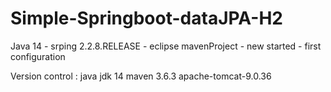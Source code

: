 # Simple-Springboot-dataJPA-H2
Java 14 - srping 2.2.8.RELEASE - eclipse mavenProject - new started - first configuration

Version control :
  java jdk 14
  maven 3.6.3
  apache-tomcat-9.0.36
  
